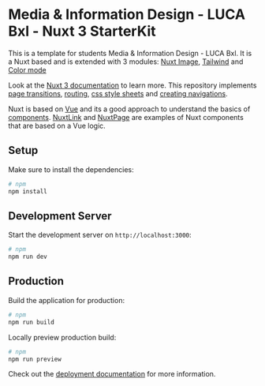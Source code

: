 # Media & Information Design - LUCA Bxl - Nuxt 3 StarterKit

This is a template for students Media & Information Design - LUCA Bxl. It is a Nuxt based and is extended with 3 modules: [Nuxt Image](https://nuxt.com/modules/image), [Tailwind](https://nuxt.com/modules/tailwindcss) and [Color mode](https://nuxt.com/modules/color-mode)


Look at the [Nuxt 3 documentation](https://nuxt.com/) to learn more. This repository implements [page transitions](https://nuxt.com/docs/getting-started/transitions), [routing](https://nuxt.com/docs/getting-started/routing), [css style sheets](https://nuxt.com/docs/getting-started/assets) and [creating navigations](https://nuxt.com/docs/api/components/nuxt-link#nuxtlink). 

Nuxt is based on [Vue](https://vuejs.org) and its a good approach to understand the basics of [components](https://vuejs.org/guide/essentials/component-basics.html). [NuxtLink](https://nuxt.com/docs/api/components/nuxt-link) and [NuxtPage](https://nuxt.com/docs/api/components/nuxt-page) are examples of Nuxt components that are based on a Vue logic.

## Setup

Make sure to install the dependencies:

```bash
# npm
npm install
```



## Development Server

Start the development server on `http://localhost:3000`:

```bash
# npm
npm run dev
```


## Production

Build the application for production:

```bash
# npm
npm run build
```


Locally preview production build:

```bash
# npm
npm run preview
```

Check out the [deployment documentation](https://nuxt.com/docs/getting-started/deployment) for more information.
